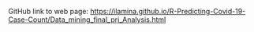 GitHub link to web page: https://ilamina.github.io/R-Predicting-Covid-19-Case-Count/Data_mining_final_prj_Analysis.html
